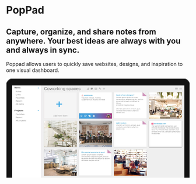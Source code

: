 # PopPad
## Capture, organize, and share notes from anywhere. Your best ideas are always with you and always in sync.

Poppad allows users to quickly save websites, designs, and inspiration to one visual dashboard.

![Screenshot](dashboard.png)
